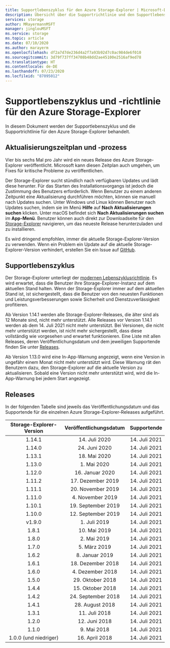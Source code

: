 ```yaml
---
title: Supportlebenszyklus für den Azure Storage-Explorer | Microsoft-Dokumentation
description: Übersicht über die Supportrichtlinie und den Supportlebenszyklus für den Azure Storage-Explorer
services: storage
author: MRayermannMSFT
manager: jinglouMSFT
ms.service: storage
ms.topic: article
ms.date: 07/10/2020
ms.author: marayerm
ms.openlocfilehash: df2a7d7de236d4a2f7a93b92d7c0ac984de6f010
ms.sourcegitcommit: 3d79f737ff34708b48dd2ae45100e2516af9ed78
ms.translationtype: HT
ms.contentlocale: de-DE
ms.lasthandoff: 07/23/2020
ms.locfileid: "87095012"
---
```

# <a name="azure-storage-explorer-support-lifecycle-and-policy"></a>Supportlebenszyklus und -richtlinie für den Azure Storage-Explorer

In diesem Dokument werden der Supportlebenszyklus und die Supportrichtlinie für den Azure Storage-Explorer behandelt.

## <a name="update-schedule-and-process"></a>Aktualisierungszeitplan und -prozess

Vier bis sechs Mal pro Jahr wird ein neues Release des Azure Storage-Explorer veröffentlicht. Microsoft kann diesen Zeitplan auch umgehen, um Fixes für kritische Probleme zu veröffentlichen.

Der Storage-Explorer sucht stündlich nach verfügbaren Updates und lädt diese herunter. Für das Starten des Installationsvorgangs ist jedoch die Zustimmung des Benutzers erforderlich. Wenn Benutzer zu einem anderen Zeitpunkt eine Aktualisierung durchführen möchten, können sie manuell nach Updates suchen. Unter Windows und Linux können Benutzer nach Updates suchen, indem sie im Menü **Hilfe** auf **Nach Aktualisierungen suchen** klicken. Unter macOS befindet sich **Nach Aktualisierungen suchen** im **App-Menü**. Benutzer können auch direkt zur Downloadseite für den [Storage-Explorer](https://azure.microsoft.com/features/storage-explorer/) navigieren, um das neueste Release herunterzuladen und zu installieren.

Es wird dringend empfohlen, immer die aktuelle Storage-Explorer-Version zu verwenden. Wenn ein Problem ein Update auf die aktuelle Storage-Explorer-Version verhindert, erstellen Sie ein Issue auf [GitHub](https://github.com/microsoft/AzureStorageExplorer).

## <a name="support-lifecycle"></a>Supportlebenszyklus

Der Storage-Explorer unterliegt der [modernen Lebenszyklusrichtlinie](https://support.microsoft.com/help/30881/modern-lifecycle-policy). Es wird erwartet, dass die Benutzer ihre Storage-Explorer-Instanz auf dem aktuellen Stand halten. Wenn der Storage-Explorer immer auf dem aktuellen Stand ist, ist sichergestellt, dass die Benutzer von den neuesten Funktionen und Leistungsverbesserungen sowie Sicherheit und Dienstzuverlässigkeit profitieren.

Ab Version 1.14.1 werden alle Storage-Explorer-Releases, die älter sind als 12 Monate sind, nicht mehr unterstützt. Alle Releases vor Version 1.14.1 werden ab dem 14. Juli 2021 nicht mehr unterstützt. Bei Versionen, die nicht mehr unterstützt werden, ist nicht mehr sichergestellt, dass diese vollständig wie vorgesehen und erwartet funktionieren. Eine Liste mit allen Releases, deren Veröffentlichungsdatum und dem jeweiligen Supportende finden Sie unter [Releases](#releases).

Ab Version 1.13.0 wird eine In-App-Warnung angezeigt, wenn eine Version in ungefähr einem Monat nicht mehr unterstützt wird. Diese Warnung rät den Benutzern dazu, den Storage-Explorer auf die aktuelle Version zu aktualisieren. Sobald eine Version nicht mehr unterstützt wird, wird die In-App-Warnung bei jedem Start angezeigt.

## <a name="releases"></a>Releases

In der folgenden Tabelle sind jeweils das Veröffentlichungsdatum und das Supportende für die einzelnen Azure Storage-Explorer-Releases aufgeführt.

| Storage-Explorer-Version  | Veröffentlichungsdatum       | Supportende |
|:-------------------------:|:------------------:|:-------------------:|
| 1\.14.1                   | 14. Juli 2020      | 14. Juli 2021       |
| 1\.14.0                   | 24. Juni 2020      | 14. Juli 2021       |
| 1\.13.1                   | 18. Mai 2020       | 14. Juli 2021       |
| 1\.13.0                   | 1\. Mai 2020        | 14. Juli 2021       |
| 1\.12.0                   | 16. Januar 2020   | 14. Juli 2021       |
| 1\.11.2                   | 17. Dezember 2019  | 14. Juli 2021       |
| 1\.11.1                   | 20. November 2019  | 14. Juli 2021       |
| 1\.11.0                   | 4\. November 2019   | 14. Juli 2021       |
| 1\.10.1                   | 19. September 2019 | 14. Juli 2021       |
| 1\.10.0                   | 12. September 2019 | 14. Juli 2021       |
| v1.9.0                    | 1\. Juli 2019       | 14. Juli 2021       |
| 1\.8.1                    | 10. Mai 2019       | 14. Juli 2021       |
| 1\.8.0                    | 2\. Mai 2019        | 14. Juli 2021       |
| 1\.7.0                    | 5\. März 2019      | 14. Juli 2021       |
| 1\.6.2                    | 8\. Januar 2019    | 14. Juli 2021       |
| 1\.6.1                    | 18. Dezember 2018  | 14. Juli 2021       |
| 1\.6.0                    | 4\. Dezember 2018   | 14. Juli 2021       |
| 1\.5.0                    | 29. Oktober 2018   | 14. Juli 2021       |
| 1\.4.4                    | 15. Oktober 2018   | 14. Juli 2021       |
| 1\.4.2                    | 24. September 2018 | 14. Juli 2021       |
| 1\.4.1                    | 28. August 2018    | 14. Juli 2021       |
| 1\.3.1                    | 11. Juli 2018      | 14. Juli 2021       |
| 1\.2.0                    | 12. Juni 2018      | 14. Juli 2021       |
| 1\.1.0                    | 9\. Mai 2018        | 14. Juli 2021       |
| 1\.0.0 (und niedriger)        | 16. April 2018     | 14. Juli 2021       |
